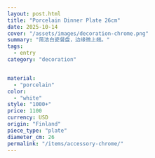 ```yaml
---
layout: post.html
title: "Porcelain Dinner Plate 26cm"
date: 2025-10-14
cover: "/assets/images/decoration-chrome.png"
summary: "简洁白瓷餐盘，边缘微上翘。"
tags:
  - entry
category: "decoration"


material:
  - "porcelain"
color:
  - "white"
style: "1000+"
price: 1100          
currency: USD  
origin: "Finland"
piece_type: "plate"
diameter_cm: 26
permalink: "/items/accessory-chrome/"
---
```


